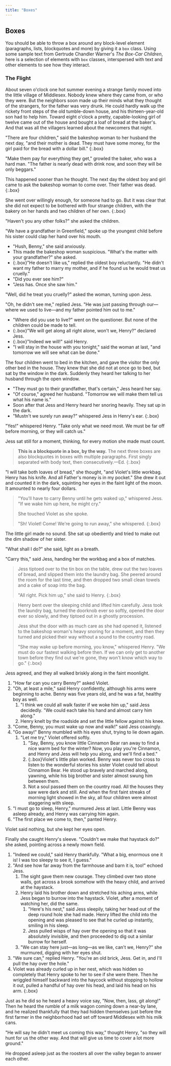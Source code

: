 ```yaml
---
title: "Boxes"
---
```


## Boxes

You should be able to throw a box around any block-level element (paragraphs, lists, blockquotes and more) by giving it a `box` class. Using some sample text from Gertrude Chandler Warner's *The Box-Car Children*, here is a selection of elements with `box` classes, interspersed with text and other elements to see how they interact.

### The Flight

About seven o'clock one hot summer evening a strange family moved into the little village of Middlesex. Nobody knew where they came from, or who they were. But the neighbors soon made up their minds what they thought of the strangers, for the father was very drunk. He could hardly walk up the rickety front steps of the old tumble-down house, and his thirteen-year-old son had to help him. Toward eight o'clock a pretty, capable-looking girl of twelve came out of the house and bought a loaf of bread at the baker's. And that was all the villagers learned about the newcomers that night.

"There are four children," said the bakeshop woman to her husband the next day, "and their mother is dead. They must have some money, for the girl paid for the bread with a dollar bill."
{:.box}

"Make them pay for everything they get," growled the baker, who was a hard man. "The father is nearly dead with drink now, and soon they will be only beggars."

This happened sooner than he thought. The next day the oldest boy and girl came to ask the bakeshop woman to come over. Their father was dead.
{:.box}

She went over willingly enough, for someone had to go. But it was clear that she did not expect to be bothered with four strange children, with the bakery on her hands and two children of her own.
{:.box}

"Haven't you any other folks?" she asked the children.

"We have a grandfather in Greenfield," spoke up the youngest child before his sister could clap her hand over his mouth.

-	"Hush, Benny," she said anxiously.
-	This made the bakeshop woman suspicious. "What's the matter with your grandfather?" she asked.
-	{:.box}"He doesn't like us," replied the oldest boy reluctantly. "He didn't want my father to marry my mother, and if he found us he would treat us cruelly."
-	"Did you ever see him?"
-	"Jess has. Once she saw him."

"Well, did he treat you cruelly?" asked the woman, turning upon Jess.

"Oh, he didn't see me," replied Jess. "He was just passing through our—where we used to live—and my father pointed him out to me."

-	"Where did you use to live?" went on the questioner. But none of the children could be made to tell.
-	{:.box}"We will get along all right alone, won't we, Henry?" declared Jess.
-	{:.box}"Indeed we will!" said Henry.
-	"I will stay in the house with you tonight," said the woman at last, "and tomorrow we will see what can be done."

The four children went to bed in the kitchen, and gave the visitor the only other bed in the house. They knew that she did not at once go to bed, but sat by the window in the dark. Suddenly they heard her talking to her husband through the open window.

-	"They must go to their grandfather, that's certain," Jess heard her say.
-	"Of course," agreed her husband. "Tomorrow we will make them tell us what his name is."
-	Soon after that Jess and Henry heard her snoring heavily. They sat up in the dark.
-	"Mustn't we surely run away?" whispered Jess in Henry's ear.
{:.box}

"Yes!" whispered Henry. "Take only what we need most. We must be far off before morning, or they will catch us."

Jess sat still for a moment, thinking, for every motion she made must count.

> **This is a blockquote in a box, by the way.** The next three boxes are also blockquotes in boxes with multiple paragraphs. First singly separated with body text, then consecutively.—Ed.
{:.box}

"I will take both loaves of bread," she thought, "and Violet's little workbag. Henry has his knife. And all Father's money is in my pocket." She drew it out and counted it in the dark, squinting her eyes in the faint light of the moon. It amounted to nearly four dollars.

> "You'll have to carry Benny until he gets waked up," whispered Jess. "If we wake him up here, he might cry."
> 
> She touched Violet as she spoke.
> 
> "Sh! Violet! Come! We're going to run away," she whispered.
{:.box}

The little girl made no sound. She sat up obediently and tried to make out the dim shadow of her sister.

"What shall I do?" she said, light as a breath.

"Carry this," said Jess, handing her the workbag and a box of matches.

> Jess tiptoed over to the tin box on the table, drew out the two loaves of bread, and slipped them into the laundry bag. She peered around the room for the last time, and then dropped two small clean towels and a cake of soap into the bag.
> 
> "All right. Pick him up," she said to Henry.
{:.box}

> Henry bent over the sleeping child and lifted him carefully. Jess took the laundry bag, turned the doorknob ever so softly, opened the door ever so slowly, and they tiptoed out in a ghostly procession.
> 
> Jess shut the door with as much care as she had opened it, listened to the bakeshop woman's heavy snoring for a moment, and then they turned and picked their way without a sound to the country road.
> 
> "She may wake up before morning, you know," whispered Henry. "We must do our fastest walking before then. If we can only get to another town before they find out we're gone, they won't know which way to go."
{:.box}

Jess agreed, and they all walked briskly along in the faint moonlight.

1.	"How far can you carry Benny?" asked Violet.
1.	"Oh, at least a mile," said Henry confidently, although his arms were beginning to ache. Benny was five years old, and he was a fat, healthy boy as well.
	1.	"I think we could all walk faster if we woke him up," said Jess decidedly. "We could each take his hand and almost carry him along."
	1.	Henry knelt by the roadside and set the little fellow against his knee.
1.	"Come, Benny, you must wake up now and walk!" said Jess coaxingly.
1.	"Go away!" Benny mumbled with his eyes shut, trying to lie down again.
	1.	"Let me try," Violet offered softly.
		1.	"Say, Benny, you know little Cinnamon Bear ran away to find a nice warm bed for the winter? Now, you play you're Cinnamon, and Henry and Jess will help you along, and we'll find a bed."
		2.	{:.box}Violet's little plan worked. Benny was never too cross to listen to the wonderful stories his sister Violet could tell about Cinnamon Bear. He stood up bravely and marched along, yawning, while his big brother and sister almost swung him between them.
		3.	Not a soul passed them on the country road. All the houses they saw were dark and still. And when the first faint streaks of morning light showed in the sky, all four children were almost staggering with sleep.
1.	"I must go to sleep, Henry," murmured Jess at last. Little Benny was asleep already, and Henry was carrying him again.
1.	"The first place we come to, then," panted Henry.

Violet said nothing, but she kept her eyes open.

Finally she caught Henry's sleeve. "Couldn't we make that haystack do?" she asked, pointing across a newly mown field.

1.	"Indeed we could," said Henry thankfully. "What a big, enormous one it is! I was too sleepy to see it, I guess."
1.	"And see how far away from the farmhouse and barn it is, too!" echoed Jess.
	1.	The sight gave them new courage. They climbed over two stone walls, got across a brook somehow with the heavy child, and arrived at the haystack.
	1.	Henry laid his brother down and stretched his aching arms, while Jess began to burrow into the haystack. Violet, after a moment of watching her, did the same.
		1.	"Here's his nest," said Jess sleepily, taking her head out of the deep round hole she had made. Henry lifted the child into the opening and was pleased to see that he curled up instantly, smiling in his sleep.
		1.	Jess pulled wisps of hay over the opening so that it was absolutely invisible, and then proceeded to dig out a similar burrow for herself.
	1.	"We can stay here just—as long—as we like, can't we, Henry?" she murmured, digging with her eyes shut.
1.	"We sure can," replied Henry. "You're an old brick, Jess. Get in, and I'll pull the hay over the hole."
1.	Violet was already curled up in her nest, which was hidden so completely that Henry spoke to her to see if she were there. Then he wriggled himself backward into the haycock without stopping to hollow it out, pulled a handful of hay over his head, and laid his head on his arm.
{:.box}

Just as he did so he heard a heavy voice say, "Now, then, lass, git along!" Then he heard the rumble of a milk wagon coming down a near-by lane, and he realized thankfully that they had hidden themselves just before the first farmer in the neighborhood had set off toward Middlesex with his milk cans.

"He will say he didn't meet us coming this way," thought Henry, "so they will hunt for us the other way. And that will give us time to cover a lot more ground."

He dropped asleep just as the roosters all over the valley began to answer each other.
